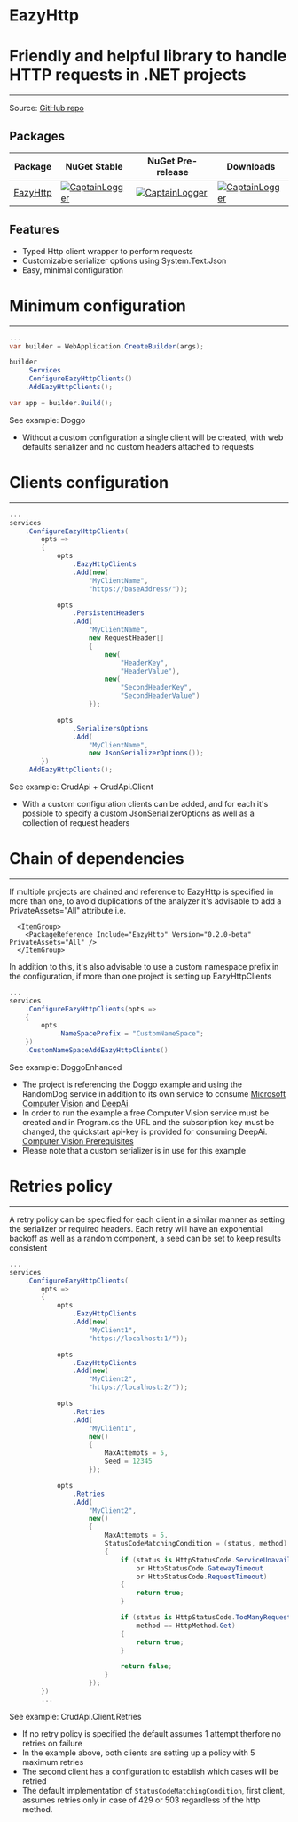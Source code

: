 # EazyHttp
Friendly and helpful library to handle HTTP requests in .NET projects
=====================================================================

------------------------------------------------------------------
Source: [GitHub repo](https://github.com/ceccomil/eazy-http)

Packages
--------
| Package | NuGet Stable | NuGet Pre-release | Downloads |
| ------- | ------------ | ----------------- | --------- | 
| [EazyHttp](https://www.nuget.org/packages/EazyHttp) | [![CaptainLogger](https://img.shields.io/nuget/v/EazyHttp.svg)](https://www.nuget.org/packages/EazyHttp) | [![CaptainLogger](https://img.shields.io/nuget/vpre/EazyHttp.svg)](https://www.nuget.org/packages/EazyHttp/) | [![CaptainLogger](https://img.shields.io/nuget/dt/EazyHttp.svg)](https://www.nuget.org/packages/EazyHttp/) |

Features
--------
- Typed Http client wrapper to perform requests
- Customizable serializer options using System.Text.Json
- Easy, minimal configuration

Minimum configuration
=====================================
-------------------------------------

```csharp
...
var builder = WebApplication.CreateBuilder(args);

builder
    .Services
    .ConfigureEazyHttpClients()
    .AddEazyHttpClients();

var app = builder.Build();
```
See example: Doggo
- Without a custom configuration a single client will be created, with web defaults serializer and no custom headers attached to requests

Clients configuration
=====================================
-------------------------------------

```csharp
...
services
    .ConfigureEazyHttpClients(
        opts =>
        {
            opts
                .EazyHttpClients
                .Add(new(
                    "MyClientName",
                    "https://baseAddress/"));

            opts
                .PersistentHeaders
                .Add(
                    "MyClientName",
                    new RequestHeader[]
                    {
                        new(
                            "HeaderKey",
                            "HeaderValue"),
                        new(
                            "SecondHeaderKey",
                            "SecondHeaderValue")
                    });

            opts
                .SerializersOptions
                .Add(
                    "MyClientName",
                    new JsonSerializerOptions());
        })
    .AddEazyHttpClients();
```
See example: CrudApi + CrudApi.Client
- With a custom configuration clients can be added, and for each it's possible to specify a custom JsonSerializerOptions as well as a collection of request headers

Chain of dependencies
=====================================
-------------------------------------

If multiple projects are chained and reference to EazyHttp is specified in more than one, to avoid duplications of the analyzer it's advisable to add a PrivateAssets="All" attribute
i.e.
```
  <ItemGroup>
    <PackageReference Include="EazyHttp" Version="0.2.0-beta" PrivateAssets="All" />
  </ItemGroup>
```

In addition to this, it's also advisable to use a custom namespace prefix in the configuration, if more than one project is setting up EazyHttpClients

```csharp
...
services
    .ConfigureEazyHttpClients(opts =>
    {
        opts
            .NameSpacePrefix = "CustomNameSpace";
    })
    .CustomNameSpaceAddEazyHttpClients()
```
See example: DoggoEnhanced
- The project is referencing the Doggo example and using the RandomDog service in addition to its own service to consume [Microsoft Computer Vision](https://learn.microsoft.com/en-gb/azure/cognitive-services/computer-vision/) and [DeepAi](https://deepai.org/machine-learning-model/text2img).
- In order to run the example a free Computer Vision service must be created and in Program.cs the URL and the subscription key must be changed, the quickstart api-key is provided for consuming DeepAi.
[Computer Vision Prerequisites](https://learn.microsoft.com/en-gb/azure/cognitive-services/computer-vision/quickstarts-sdk/image-analysis-client-library?tabs=visual-studio&pivots=programming-language-csharp#prerequisites)
- Please note that a custom serializer is in use for this example

Retries policy
=====================================
-------------------------------------

A retry policy can be specified for each client in a similar manner as setting the serializer or required headers.
Each retry will have an exponential backoff as well as a random component, a seed can be set to keep results consistent

```csharp
...
services
    .ConfigureEazyHttpClients(
        opts =>
        {
            opts
                .EazyHttpClients
                .Add(new(
                    "MyClient1",
                    "https://localhost:1/"));

            opts
                .EazyHttpClients
                .Add(new(
                    "MyClient2",
                    "https://localhost:2/"));

            opts
                .Retries
                .Add(
                    "MyClient1",
                    new()
                    {
                        MaxAttempts = 5,
                        Seed = 12345
                    });

            opts
                .Retries
                .Add(
                    "MyClient2",
                    new()
                    {
                        MaxAttempts = 5,
                        StatusCodeMatchingCondition = (status, method) =>
                        {
                            if (status is HttpStatusCode.ServiceUnavailable
                                or HttpStatusCode.GatewayTimeout
                                or HttpStatusCode.RequestTimeout)
                            {
                                return true;
                            }

                            if (status is HttpStatusCode.TooManyRequests &&
                                method == HttpMethod.Get)
                            {
                                return true;
                            }

                            return false;
                        }
                    });
        })
        ...
```
See example: CrudApi.Client.Retries
- If no retry policy is specified the default assumes 1 attempt therfore no retries on failure
- In the example above, both clients are setting up a policy with 5 maximum retries
- The second client has a configuration to establish which cases will be retried
- The default implementation of `StatusCodeMatchingCondition`, first client, assumes retries only in case of 429 or 503 regardless of the http method.



